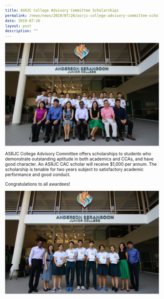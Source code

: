 ```yaml
---
title: ASRJC College Advisory Committee Scholarships
permalink: /news/news/2019/07/26/asrjc-college-advisory-committee-scholarships/
date: 2019-07-26
layout: post
description: ""
---
```

![](/images/JC1_02-Tse-Yong-Chew-1024x683.jpg)

ASRJC College Advisory Committee offers scholarships to students who demonstrate outstanding aptitude in both academics and CCAs, and have good character. An ASRJC CAC scholar will receive $1,000 per annum. The scholarship is tenable for two years subject to satisfactory academic performance and good conduct.

Congratulations to all awardees!

![](/images/JC2_01-Tse-Yong-Chew-1024x683.jpg)